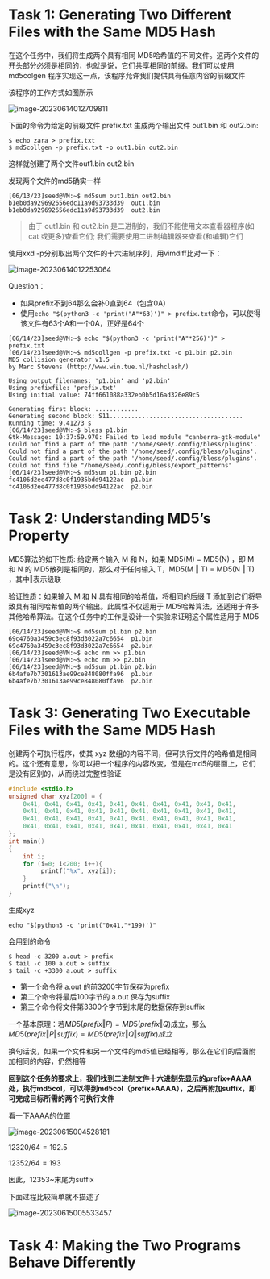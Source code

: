 # Task 1: Generating Two Different Files with the Same MD5 Hash

在这个任务中，我们将生成两个具有相同 MD5哈希值的不同文件。这两个文件的开头部分必须是相同的，也就是说，它们共享相同的前缀。我们可以使用 md5colgen 程序实现这一点，该程序允许我们提供具有任意内容的前缀文件

该程序的工作方式如图所示

![image-20230614012709811](https://img.gls.show/img/image-20230614012709811.png)

下面的命令为给定的前缀文件 prefix.txt 生成两个输出文件 out1.bin 和 out2.bin:

```shell
$ echo zara > prefix.txt
$ md5collgen -p prefix.txt -o out1.bin out2.bin
```

这样就创建了两个文件out1.bin out2.bin

发现两个文件的md5确实一样

```
[06/13/23]seed@VM:~$ md5sum out1.bin out2.bin 
b1eb0da929692656edc11a9d93733d39  out1.bin
b1eb0da929692656edc11a9d93733d39  out2.bin
```

> 由于 out1.bin 和 out2.bin 是二进制的，我们不能使用文本查看器程序(如 cat 或更多)查看它们; 我们需要使用二进制编辑器来查看(和编辑)它们

使用xxd -p分别取出两个文件的十六进制序列，用vimdiff比对一下：

![image-20230614012253064](https://img.gls.show/img/image-20230614012253064.png)



Question：

- 如果prefix不到64那么会补0直到64（包含0A）
- 使用`echo "$(python3 -c 'print("A"*63)')" > prefix.txt`命令，可以使得该文件有63个A和一个0A，正好是64个



```shell
[06/14/23]seed@VM:~$ echo "$(python3 -c 'print("A"*256)')" > prefix.txt 
[06/14/23]seed@VM:~$ md5collgen -p prefix.txt -o p1.bin p2.bin 
MD5 collision generator v1.5
by Marc Stevens (http://www.win.tue.nl/hashclash/)

Using output filenames: 'p1.bin' and 'p2.bin'
Using prefixfile: 'prefix.txt'
Using initial value: 74ff661088a332eb0b5d16ad326e89c5

Generating first block: ............
Generating second block: S11.....................................
Running time: 9.41273 s
[06/14/23]seed@VM:~$ bless p1.bin 
Gtk-Message: 10:37:59.970: Failed to load module "canberra-gtk-module"
Could not find a part of the path '/home/seed/.config/bless/plugins'.
Could not find a part of the path '/home/seed/.config/bless/plugins'.
Could not find a part of the path '/home/seed/.config/bless/plugins'.
Could not find file "/home/seed/.config/bless/export_patterns"
[06/14/23]seed@VM:~$ md5sum p1.bin p2.bin 
fc4106d2ee477d8c0f1935bdd94122ac  p1.bin
fc4106d2ee477d8c0f1935bdd94122ac  p2.bin

```

# Task 2: Understanding MD5’s Property

MD5算法的如下性质: 给定两个输入 M 和 N，如果 MD5(M) = MD5(N) ，即 M 和 N 的 MD5散列是相同的，那么对于任何输入 T，MD5(M ‖ T) = MD5(N ‖ T) ，其中‖表示级联

验证性质：如果输入 M 和 N 具有相同的哈希值，将相同的后缀 T 添加到它们将导致具有相同哈希值的两个输出。此属性不仅适用于 MD5哈希算法，还适用于许多其他哈希算法。在这个任务中的工作是设计一个实验来证明这个属性适用于 MD5

```shell
[06/14/23]seed@VM:~$ md5sum p1.bin p2.bin 
69c4760a3459c3ec8f93d3022a7c6654  p1.bin
69c4760a3459c3ec8f93d3022a7c6654  p2.bin
[06/14/23]seed@VM:~$ echo nm >> p1.bin 
[06/14/23]seed@VM:~$ echo nm >> p2.bin 
[06/14/23]seed@VM:~$ md5sum p1.bin p2.bin 
6b4afe7b7301613ae99ce848080ffa96  p1.bin
6b4afe7b7301613ae99ce848080ffa96  p2.bin
```

# Task 3: Generating Two Executable Files with the Same MD5 Hash

创建两个可执行程序，使其 xyz 数组的内容不同，但可执行文件的哈希值是相同的。这个还有意思，你可以把一个程序的内容改变，但是在md5的层面上，它们是没有区别的，从而绕过完整性验证

```c
#include <stdio.h>
unsigned char xyz[200] = {
    0x41, 0x41, 0x41, 0x41, 0x41, 0x41, 0x41, 0x41, 0x41, 0x41,
    0x41, 0x41, 0x41, 0x41, 0x41, 0x41, 0x41, 0x41, 0x41, 0x41,
    0x41, 0x41, 0x41, 0x41, 0x41, 0x41, 0x41, 0x41, 0x41, 0x41,
    0x41, 0x41, 0x41, 0x41, 0x41, 0x41, 0x41, 0x41, 0x41, 0x41
};
int main()
{
    int i;
    for (i=0; i<200; i++){
  	 	 printf("%x", xyz[i]);
    }
    printf("\n");
}
```

生成xyz

```shell
echo "$(python3 -c 'print("0x41,"*199)')"
```

会用到的命令

```shell
$ head -c 3200 a.out > prefix
$ tail -c 100 a.out > suffix
$ tail -c +3300 a.out > suffix
```

- 第一个命令将 a.out 的前3200字节保存为prefix
- 第二个命令将最后100字节的 a.out 保存为suffix
- 第三个命令将文件第3300个字节到末尾的数据保存到suffix

一个基本原理：若$MD5 (prefix ‖P) = MD5 (prefix ‖Q)$成立，那么$MD5 (prefix ‖P ‖suffix) = MD5 (prefix ‖Q ‖suffix)成立$

换句话说，如果一个文件和另一个文件的md5值已经相等，那么在它们的后面附加相同的内容，仍然相等

**回到这个任务的要求上，我们找到二进制文件十六进制先显示的prefix+AAAA处，执行md5col，可以得到md5col（prefix+AAAA），之后再附加suffix，即可完成目标所需的两个可执行文件**

看一下AAAA的位置

![image-20230615004528181](https://img.gls.show/img/image-20230615004528181.png)

$12320/64=192.5$

$12352/64=193$

因此，12353~末尾为suffix

下面过程比较简单就不描述了

![image-20230615005533457](https://img.gls.show/img/image-20230615005533457.png)

# Task 4: Making the Two Programs Behave Differently